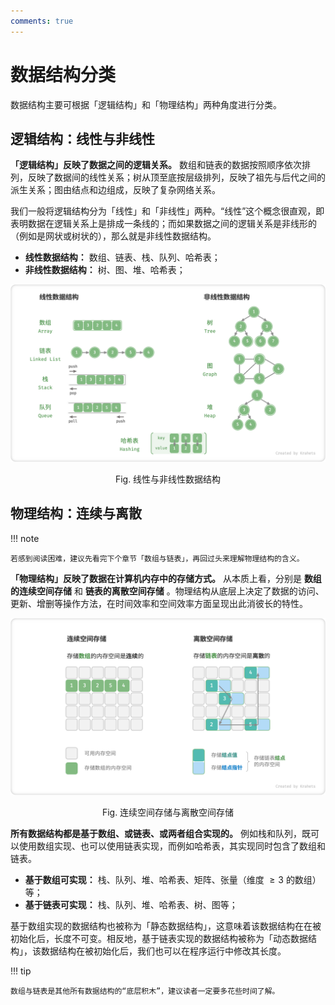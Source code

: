 ```yaml
---
comments: true
---
```


# 数据结构分类

数据结构主要可根据「逻辑结构」和「物理结构」两种角度进行分类。

## 逻辑结构：线性与非线性

**「逻辑结构」反映了数据之间的逻辑关系。** 数组和链表的数据按照顺序依次排列，反映了数据间的线性关系；树从顶至底按层级排列，反映了祖先与后代之间的派生关系；图由结点和边组成，反映了复杂网络关系。

我们一般将逻辑结构分为「线性」和「非线性」两种。“线性”这个概念很直观，即表明数据在逻辑关系上是排成一条线的；而如果数据之间的逻辑关系是非线形的（例如是网状或树状的），那么就是非线性数据结构。

- **线性数据结构：** 数组、链表、栈、队列、哈希表；
- **非线性数据结构：** 树、图、堆、哈希表；

![classification_logic_structure](classification_of_data_strcuture.assets/classification_logic_structure.png)

<p align="center"> Fig. 线性与非线性数据结构 </p>

## 物理结构：连续与离散

!!! note

    若感到阅读困难，建议先看完下个章节「数组与链表」，再回过头来理解物理结构的含义。

**「物理结构」反映了数据在计算机内存中的存储方式。** 从本质上看，分别是 **数组的连续空间存储** 和 **链表的离散空间存储** 。物理结构从底层上决定了数据的访问、更新、增删等操作方法，在时间效率和空间效率方面呈现出此消彼长的特性。

![classification_phisical_structure](classification_of_data_strcuture.assets/classification_phisical_structure.png)

<p align="center"> Fig. 连续空间存储与离散空间存储 </p>

**所有数据结构都是基于数组、或链表、或两者组合实现的。** 例如栈和队列，既可以使用数组实现、也可以使用链表实现，而例如哈希表，其实现同时包含了数组和链表。

- **基于数组可实现：** 栈、队列、堆、哈希表、矩阵、张量（维度 $\geq 3$ 的数组）等；
- **基于链表可实现：** 栈、队列、堆、哈希表、树、图等；

基于数组实现的数据结构也被称为「静态数据结构」，这意味着该数据结构在在被初始化后，长度不可变。相反地，基于链表实现的数据结构被称为「动态数据结构」，该数据结构在被初始化后，我们也可以在程序运行中修改其长度。

!!! tip

    数组与链表是其他所有数据结构的“底层积木”，建议读者一定要多花些时间了解。
